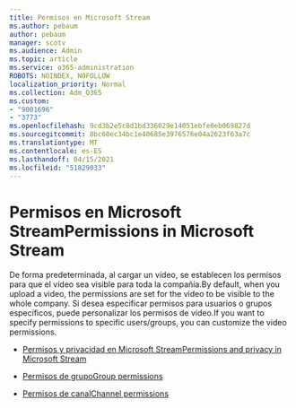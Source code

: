 ```yaml
---
title: Permisos en Microsoft Stream
ms.author: pebaum
author: pebaum
manager: scotv
ms.audience: Admin
ms.topic: article
ms.service: o365-administration
ROBOTS: NOINDEX, NOFOLLOW
localization_priority: Normal
ms.collection: Adm_O365
ms.custom:
- "9001696"
- "3773"
ms.openlocfilehash: 9cd3b2e5c8d1bd336029e14051ebfe0eb069827d
ms.sourcegitcommit: 8bc60ec34bc1e40685e3976576e04a2623f63a7c
ms.translationtype: MT
ms.contentlocale: es-ES
ms.lasthandoff: 04/15/2021
ms.locfileid: "51829033"
---
```

# <a name="permissions-in-microsoft-stream"></a><span data-ttu-id="07185-102">Permisos en Microsoft Stream</span><span class="sxs-lookup"><span data-stu-id="07185-102">Permissions in Microsoft Stream</span></span>

<span data-ttu-id="07185-103">De forma predeterminada, al cargar un vídeo, se establecen los permisos para que el vídeo sea visible para toda la compañía.</span><span class="sxs-lookup"><span data-stu-id="07185-103">By default, when you upload a video, the permissions are set for the video to be visible to the whole company.</span></span> <span data-ttu-id="07185-104">Si desea especificar permisos para usuarios o grupos específicos, puede personalizar los permisos de vídeo.</span><span class="sxs-lookup"><span data-stu-id="07185-104">If you want to specify permissions to specific users/groups, you can customize the video permissions.</span></span>

- [<span data-ttu-id="07185-105">Permisos y privacidad en Microsoft Stream</span><span class="sxs-lookup"><span data-stu-id="07185-105">Permissions and privacy in Microsoft Stream</span></span>](https://docs.microsoft.com/stream/portal-permissions)

- [<span data-ttu-id="07185-106">Permisos de grupo</span><span class="sxs-lookup"><span data-stu-id="07185-106">Group permissions</span></span>](https://docs.microsoft.com/stream/portal-permissions#group-permissions)

- [<span data-ttu-id="07185-107">Permisos de canal</span><span class="sxs-lookup"><span data-stu-id="07185-107">Channel permissions</span></span>](https://docs.microsoft.com/stream/portal-permissions#channel-permissions)
